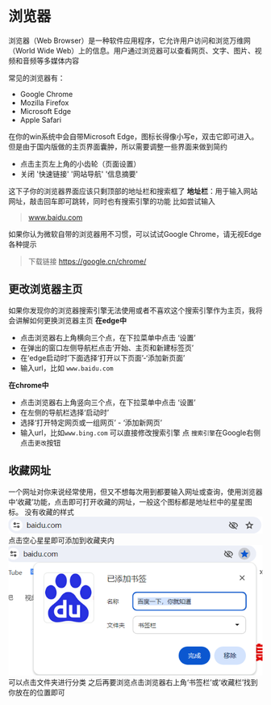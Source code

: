 # 浏览器
浏览器（Web Browser）是一种软件应用程序，它允许用户访问和浏览万维网（World Wide Web）上的信息。用户通过浏览器可以查看网页、文字、图片、视频和音频等多媒体内容

常见的浏览器有：
- Google Chrome
- Mozilla Firefox
- Microsoft Edge
- Apple Safari

在你的win系统中会自带Microsoft Edge，图标长得像小写e，双击它即可进入。但是由于国内版做的主页界面囊肿，所以需要调整一些界面来做到简约
- 点击主页左上角的小齿轮（页面设置）
- 关闭 '快速链接' '网站导航' '信息摘要'

这下子你的浏览器界面应该只剩顶部的地址栏和搜索框了
**地址栏**：用于输入网站网址，敲击回车即可跳转，同时也有搜索引擎的功能
比如尝试输入
>www.baidu.com

如果你认为微软自带的浏览器用不习惯，可以试试Google Chrome，请无视Edge各种提示
>下载链接 https://google.cn/chrome/

## 更改浏览器主页
如果你发现你的浏览器搜索引擎无法使用或者不喜欢这个搜索引擎作为主页，我将会讲解如何更换浏览器主页
 **在edge中**
- 点击浏览器右上角横向三个点，在下拉菜单中点击 ‘设置’
- 在弹出的窗口左侧导航栏点击‘开始、主页和新建标签页’
- 在‘edge启动时’下面选择‘打开以下页面’-‘添加新页面’
- 输入url，比如 `www.baidu.com `

**在chrome中**
- 点击浏览器右上角竖向三个点，在下拉菜单中点击 ‘设置’
- 在左侧的导航栏选择‘启动时’
- 选择‘打开特定网页或一组网页’ - ‘添加新网页’
- 输入url，比如`www.bing.com`
可以直接修改搜索引擎 点 `搜索引擎`在Google右侧点击`更改`按钮

## 收藏网址
一个网址对你来说经常使用，但又不想每次用到都要输入网址或查询，使用浏览器中‘收藏’功能，点击即可打开收藏的网址，一般这个图标都是地址栏中的星星图标。
没有收藏的样式
![alt text](image-24.png)
点击空心星星即可添加到收藏夹内
![alt text](image-25.png)
可以点击文件夹进行分类
之后再要浏览点击浏览器右上角‘书签栏’或‘收藏栏’找到你放在的位置即可